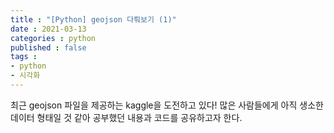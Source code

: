 ```yaml
---
title : "[Python] geojson 다뤄보기 (1)"
date : 2021-03-13
categories : python
published : false
tags :
- python
- 시각화
---
```


최근 geojson 파일을 제공하는 kaggle을 도전하고 있다! 많은 사람들에게 아직 생소한 데이터 형태일 것 같아 공부했던 내용과 코드를 공유하고자 한다.
